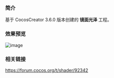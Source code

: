 ### 简介
基于 CocosCreator 3.6.0 版本创建的 **镜面光泽** 工程。

### 效果预览
![image](../../../gif/202202/2022022410.gif)

### 相关链接
https://forum.cocos.org/t/shader/92342